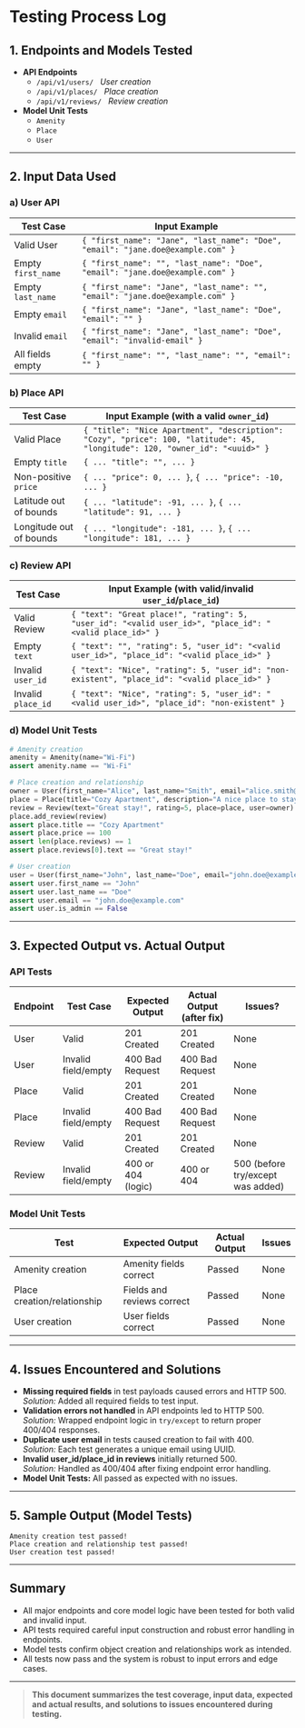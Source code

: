 # Testing Process Log

## 1. Endpoints and Models Tested

- **API Endpoints**
  - `/api/v1/users/` &nbsp; *User creation*
  - `/api/v1/places/` &nbsp; *Place creation*
  - `/api/v1/reviews/` &nbsp; *Review creation*
- **Model Unit Tests**
  - `Amenity`
  - `Place`
  - `User`

---

## 2. Input Data Used

### a) User API

| Test Case             | Input Example                                                                                  |
|-----------------------|-----------------------------------------------------------------------------------------------|
| Valid User            | `{ "first_name": "Jane", "last_name": "Doe", "email": "jane.doe@example.com" }`              |
| Empty `first_name`    | `{ "first_name": "", "last_name": "Doe", "email": "jane.doe@example.com" }`                  |
| Empty `last_name`     | `{ "first_name": "Jane", "last_name": "", "email": "jane.doe@example.com" }`                 |
| Empty `email`         | `{ "first_name": "Jane", "last_name": "Doe", "email": "" }`                                  |
| Invalid `email`       | `{ "first_name": "Jane", "last_name": "Doe", "email": "invalid-email" }`                     |
| All fields empty      | `{ "first_name": "", "last_name": "", "email": "" }`                                         |

### b) Place API

| Test Case                | Input Example (with a valid `owner_id`)                                                                              |
|--------------------------|----------------------------------------------------------------------------------------------------------------------|
| Valid Place              | `{ "title": "Nice Apartment", "description": "Cozy", "price": 100, "latitude": 45, "longitude": 120, "owner_id": "<uuid>" }` |
| Empty `title`            | `{ ... "title": "", ... }`                                                                                           |
| Non-positive `price`     | `{ ... "price": 0, ... }`, `{ ... "price": -10, ... }`                                                              |
| Latitude out of bounds   | `{ ... "latitude": -91, ... }`, `{ ... "latitude": 91, ... }`                                                       |
| Longitude out of bounds  | `{ ... "longitude": -181, ... }`, `{ ... "longitude": 181, ... }`                                                   |

### c) Review API

| Test Case                  | Input Example (with valid/invalid `user_id`/`place_id`)                                      |
|----------------------------|----------------------------------------------------------------------------------------------|
| Valid Review               | `{ "text": "Great place!", "rating": 5, "user_id": "<valid user_id>", "place_id": "<valid place_id>" }` |
| Empty `text`               | `{ "text": "", "rating": 5, "user_id": "<valid user_id>", "place_id": "<valid place_id>" }`  |
| Invalid `user_id`          | `{ "text": "Nice", "rating": 5, "user_id": "non-existent", "place_id": "<valid place_id>" }` |
| Invalid `place_id`         | `{ "text": "Nice", "rating": 5, "user_id": "<valid user_id>", "place_id": "non-existent" }`  |

### d) Model Unit Tests

```python
# Amenity creation
amenity = Amenity(name="Wi-Fi")
assert amenity.name == "Wi-Fi"

# Place creation and relationship
owner = User(first_name="Alice", last_name="Smith", email="alice.smith@example.com", is_admin=False)
place = Place(title="Cozy Apartment", description="A nice place to stay", price=100, latitude=37.7749, longitude=-122.4194, owner=owner)
review = Review(text="Great stay!", rating=5, place=place, user=owner)
place.add_review(review)
assert place.title == "Cozy Apartment"
assert place.price == 100
assert len(place.reviews) == 1
assert place.reviews[0].text == "Great stay!"

# User creation
user = User(first_name="John", last_name="Doe", email="john.doe@example.com", is_admin=False)
assert user.first_name == "John"
assert user.last_name == "Doe"
assert user.email == "john.doe@example.com"
assert user.is_admin == False
```
---

## 3. Expected Output vs. Actual Output

### API Tests

| Endpoint  | Test Case              | Expected Output          | Actual Output (after fix) | Issues?                            |
|-----------|-----------------------|--------------------------|--------------------------|-------------------------------------|
| User      | Valid                 | 201 Created              | 201 Created              | None                                |
| User      | Invalid field/empty   | 400 Bad Request          | 400 Bad Request          | None                                |
| Place     | Valid                 | 201 Created              | 201 Created              | None                                |
| Place     | Invalid field/empty   | 400 Bad Request          | 400 Bad Request          | None                                |
| Review    | Valid                 | 201 Created              | 201 Created              | None                                |
| Review    | Invalid field/empty   | 400 or 404 (logic)       | 400 or 404               | 500 (before try/except was added)   |

### Model Unit Tests

| Test                        | Expected Output              | Actual Output   | Issues |
|-----------------------------|-----------------------------|-----------------|--------|
| Amenity creation            | Amenity fields correct      | Passed          | None   |
| Place creation/relationship | Fields and reviews correct  | Passed          | None   |
| User creation               | User fields correct         | Passed          | None   |

---

## 4. Issues Encountered and Solutions

- **Missing required fields** in test payloads caused errors and HTTP 500.  
  _Solution:_ Added all required fields to test input.
- **Validation errors not handled** in API endpoints led to HTTP 500.  
  _Solution:_ Wrapped endpoint logic in `try/except` to return proper 400/404 responses.
- **Duplicate user email** in tests caused creation to fail with 400.  
  _Solution:_ Each test generates a unique email using UUID.
- **Invalid user_id/place_id in reviews** initially returned 500.  
  _Solution:_ Handled as 400/404 after fixing endpoint error handling.
- **Model Unit Tests:** All passed as expected with no issues.

---

## 5. Sample Output (Model Tests)

```
Amenity creation test passed!
Place creation and relationship test passed!
User creation test passed!
```
---

## Summary

- All major endpoints and core model logic have been tested for both valid and invalid input.
- API tests required careful input construction and robust error handling in endpoints.
- Model tests confirm object creation and relationships work as intended.
- All tests now pass and the system is robust to input errors and edge cases.

---

> **This document summarizes the test coverage, input data, expected and actual results, and solutions to issues encountered during testing.**
